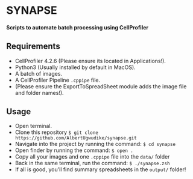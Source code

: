 # SYNAPSE
#### Scripts to automate batch processing using CellProfiler

## Requirements
- CellProfiler 4.2.6 (Please ensure its located in Applications!).
- Python3 (Usually installed by default in MacOS).
- A batch of images.
- A CellProfiler Pipeline `.cppipe` file.
- (Please ensure the ExportToSpreadSheet module adds the image file and folder names!).

## Usage 
- Open terminal.
- Clone this repository `$ git clone https://github.com/AlbertUgwudike/synapse.git`
- Navigate into the project by running the command: `$ cd synapse`
- Open finder by running the command: `$ open .`
- Copy all your images and one `.cppipe` file into the `data/` folder
- Back in the same terminal, run the command: `$ ./synapse.zsh`
- If all is good, you'll find summary spreadsheets in the `output/` folder!

